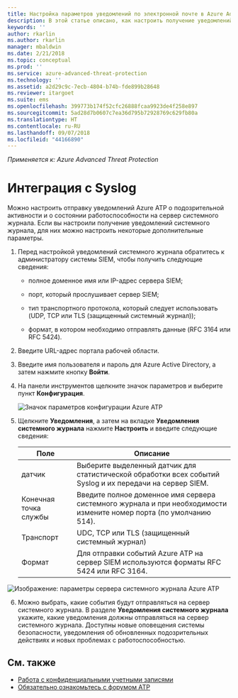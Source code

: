 ```yaml
---
title: Настройка параметров уведомлений по электронной почте в Azure Advanced Threat Protection | Документы Майкрософт
description: В этой статье описано, как настроить получение уведомлений Azure ATP о подозрительной активности (по электронной почте или с помощью пересылки событий Azure ATP)
keywords: ''
author: rkarlin
ms.author: rkarlin
manager: mbaldwin
ms.date: 2/21/2018
ms.topic: conceptual
ms.prod: ''
ms.service: azure-advanced-threat-protection
ms.technology: ''
ms.assetid: a2d29c9c-7ecb-4804-b74b-fde899b28648
ms.reviewer: itargoet
ms.suite: ems
ms.openlocfilehash: 399773b174f52cfc26888fcaa9923de4f258e897
ms.sourcegitcommit: 5ad28d7b0607c7ea36d795b72928769c629fb80a
ms.translationtype: HT
ms.contentlocale: ru-RU
ms.lasthandoff: 09/07/2018
ms.locfileid: "44166890"
---
```

*Применяется к: Azure Advanced Threat Protection*



# <a name="integrate-with-syslog"></a>Интеграция с Syslog

Можно настроить отправку уведомлений Azure ATP о подозрительной активности и о состоянии работоспособности на сервер системного журнала. Если вы настроили получение уведомлений системного журнала, для них можно настроить некоторые дополнительные параметры.

1.  Перед настройкой уведомлений системного журнала обратитесь к администратору системы SIEM, чтобы получить следующие сведения:

    -   полное доменное имя или IP-адрес сервера SIEM;

    -   порт, который прослушивает сервер SIEM;

    -   тип транспортного протокола, который следует использовать (UDP, TCP или TLS (защищенный системный журнал));

    -   формат, в котором необходимо отправлять данные (RFC 3164 или RFC 5424).

2.  Введите URL-адрес портала рабочей области.

3.  Введите имя пользователя и пароль для Azure Active Directory, а затем нажмите кнопку **Войти**.

4.  На панели инструментов щелкните значок параметров и выберите пункт **Конфигурация**.

    ![Значок параметров конфигурации Azure ATP](media/ATP-config-menu.png)

5.  Щелкните **Уведомления**, а затем на вкладке **Уведомления системного журнала** нажмите **Настроить** и введите следующие сведения:

    |Поле|Описание|
    |---------|---------------|
    |датчик|Выберите выделенный датчик для статистической обработки всех событий Syslog и их передачи на сервер SIEM.|
    |Конечная точка службы|Введите полное доменное имя сервера системного журнала и при необходимости измените номер порта (по умолчанию 514).|
    |Транспорт|UDC, TCP или TLS (защищенный системный журнал)|
    |Формат|Для отправки событий Azure ATP на сервер SIEM используются форматы RFC 5424 или RFC 3164.|

 ![Изображение: параметры сервера системного журнала Azure ATP](media/atp-syslog.png)

6. Можно выбрать, какие события будут отправляться на сервер системного журнала. В разделе **Уведомления системного журнала** укажите, какие уведомления должны отправляться на сервер системного журнала. Доступны новые оповещения системы безопасности, уведомления об обновленных подозрительных действиях и новых проблемах с работоспособностью.


## <a name="see-also"></a>См. также

- [Работа с конфиденциальными учетными записями](sensitive-accounts.md)
- [Обязательно ознакомьтесь с форумом ATP](https://aka.ms/azureatpcommunity)